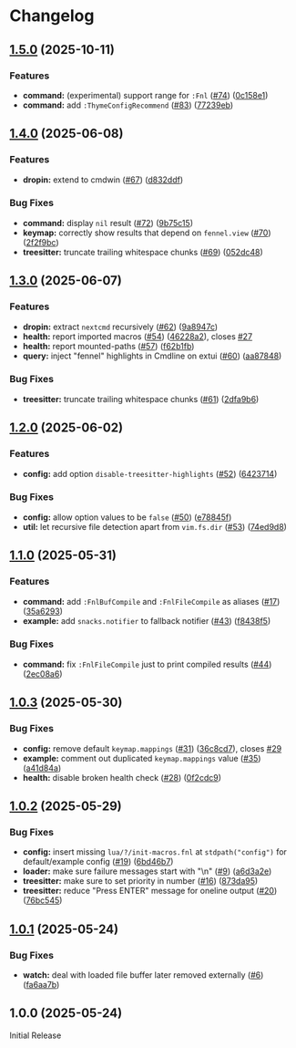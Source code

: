 # Changelog

## [1.5.0](https://github.com/aileot/nvim-thyme/compare/v1.4.0...v1.5.0) (2025-10-11)


### Features

* **command:** (experimental) support range for `:Fnl` ([#74](https://github.com/aileot/nvim-thyme/issues/74)) ([0c158e1](https://github.com/aileot/nvim-thyme/commit/0c158e18960f4191144dce13599c4a9a7c8f99f5))
* **command:** add `:ThymeConfigRecommend` ([#83](https://github.com/aileot/nvim-thyme/issues/83)) ([77239eb](https://github.com/aileot/nvim-thyme/commit/77239eb102556ead2be1c26534aeee6c9f6fa744))

## [1.4.0](https://github.com/aileot/nvim-thyme/compare/v1.3.0...v1.4.0) (2025-06-08)


### Features

* **dropin:** extend to cmdwin ([#67](https://github.com/aileot/nvim-thyme/issues/67)) ([d832ddf](https://github.com/aileot/nvim-thyme/commit/d832ddfe9b6cd24803157ac90cc7c1a2d552571a))


### Bug Fixes

* **command:** display `nil` result ([#72](https://github.com/aileot/nvim-thyme/issues/72)) ([9b75c15](https://github.com/aileot/nvim-thyme/commit/9b75c153e73ceaf3c56d87b1b5f6a8e33af7c33b))
* **keymap:** correctly show results that depend on `fennel.view` ([#70](https://github.com/aileot/nvim-thyme/issues/70)) ([2f2f9bc](https://github.com/aileot/nvim-thyme/commit/2f2f9bce0a2a6599b1b4452e25c831278808f84c))
* **treesitter:** truncate trailing whitespace chunks ([#69](https://github.com/aileot/nvim-thyme/issues/69)) ([052dc48](https://github.com/aileot/nvim-thyme/commit/052dc482ba393c2793eecade836c8894b76008cc))

## [1.3.0](https://github.com/aileot/nvim-thyme/compare/v1.2.0...v1.3.0) (2025-06-07)


### Features

* **dropin:** extract `nextcmd` recursively ([#62](https://github.com/aileot/nvim-thyme/issues/62)) ([9a8947c](https://github.com/aileot/nvim-thyme/commit/9a8947cf40330c70dc750b5e48f3d31b83bd54b9))
* **health:** report imported macros ([#54](https://github.com/aileot/nvim-thyme/issues/54)) ([46228a2](https://github.com/aileot/nvim-thyme/commit/46228a267bb26f7ad8bb921745654eb92e35a57b)), closes [#27](https://github.com/aileot/nvim-thyme/issues/27)
* **health:** report mounted-paths ([#57](https://github.com/aileot/nvim-thyme/issues/57)) ([f62b1fb](https://github.com/aileot/nvim-thyme/commit/f62b1fb344236497c64f26663467b9db0bab7fd3))
* **query:** inject "fennel" highlights in Cmdline on extui ([#60](https://github.com/aileot/nvim-thyme/issues/60)) ([aa87848](https://github.com/aileot/nvim-thyme/commit/aa87848f22eefa40bc4a9b4221ee95699561c6c0))


### Bug Fixes

* **treesitter:** truncate trailing whitespace chunks ([#61](https://github.com/aileot/nvim-thyme/issues/61)) ([2dfa9b6](https://github.com/aileot/nvim-thyme/commit/2dfa9b6a6015dedc956a7098c675724aaacf1ce0))

## [1.2.0](https://github.com/aileot/nvim-thyme/compare/v1.1.0...v1.2.0) (2025-06-02)


### Features

* **config:** add option `disable-treesitter-highlights` ([#52](https://github.com/aileot/nvim-thyme/issues/52)) ([6423714](https://github.com/aileot/nvim-thyme/commit/64237145742e2f5e689ad4dd9b356bd61945c0a9))


### Bug Fixes

* **config:** allow option values to be `false` ([#50](https://github.com/aileot/nvim-thyme/issues/50)) ([e78845f](https://github.com/aileot/nvim-thyme/commit/e78845f7b3abd0d6eb67a11eda093d05a6ae2cb2))
* **util:** let recursive file detection apart from `vim.fs.dir` ([#53](https://github.com/aileot/nvim-thyme/issues/53)) ([74ed9d8](https://github.com/aileot/nvim-thyme/commit/74ed9d86d70c1b11475bd4a3b136458b82ac6f95))

## [1.1.0](https://github.com/aileot/nvim-thyme/compare/v1.0.3...v1.1.0) (2025-05-31)


### Features

* **command:** add `:FnlBufCompile` and `:FnlFileCompile` as aliases ([#17](https://github.com/aileot/nvim-thyme/issues/17)) ([35a6293](https://github.com/aileot/nvim-thyme/commit/35a62932dd4c7391e59aeef46f4e7ef96469f9a4))
* **example:** add `snacks.notifier` to fallback notifier ([#43](https://github.com/aileot/nvim-thyme/issues/43)) ([f8438f5](https://github.com/aileot/nvim-thyme/commit/f8438f5b05764238d3188cb09a4df3f3d77d8318))


### Bug Fixes

* **command:** fix `:FnlFileCompile` just to print compiled results ([#44](https://github.com/aileot/nvim-thyme/issues/44)) ([2ec08a6](https://github.com/aileot/nvim-thyme/commit/2ec08a6b5c290753d300eeb63c288dd695295856))

## [1.0.3](https://github.com/aileot/nvim-thyme/compare/v1.0.2...v1.0.3) (2025-05-30)


### Bug Fixes

* **config:** remove default `keymap.mappings` ([#31](https://github.com/aileot/nvim-thyme/issues/31)) ([36c8cd7](https://github.com/aileot/nvim-thyme/commit/36c8cd72f7bffed7a1827e7cfb4f28fb667f8a27)), closes [#29](https://github.com/aileot/nvim-thyme/issues/29)
* **example:** comment out duplicated `keymap.mappings` value ([#35](https://github.com/aileot/nvim-thyme/issues/35)) ([a41d84a](https://github.com/aileot/nvim-thyme/commit/a41d84af4be8337d2b604de645edf81ee7e7788a))
* **health:** disable broken health check ([#28](https://github.com/aileot/nvim-thyme/issues/28)) ([0f2cdc9](https://github.com/aileot/nvim-thyme/commit/0f2cdc9d466f9b7b2529e2477b0b08a6c22ae5b6))

## [1.0.2](https://github.com/aileot/nvim-thyme/compare/v1.0.1...v1.0.2) (2025-05-29)


### Bug Fixes

* **config:** insert missing `lua/?/init-macros.fnl` at `stdpath("config")` for default/example config ([#19](https://github.com/aileot/nvim-thyme/issues/19)) ([6bd46b7](https://github.com/aileot/nvim-thyme/commit/6bd46b74927192e2772758f1270674224d491cc8))
* **loader:** make sure failure messages start with "\n" ([#9](https://github.com/aileot/nvim-thyme/issues/9)) ([a6d3a2e](https://github.com/aileot/nvim-thyme/commit/a6d3a2e9ef2717be2651f190f057859ce47a3b05))
* **treesitter:** make sure to set priority in number ([#16](https://github.com/aileot/nvim-thyme/issues/16)) ([873da95](https://github.com/aileot/nvim-thyme/commit/873da950d6cb53f317efa1dc531b611065323e06))
* **treesitter:** reduce "Press ENTER" message for oneline output  ([#20](https://github.com/aileot/nvim-thyme/issues/20)) ([76bc545](https://github.com/aileot/nvim-thyme/commit/76bc54563d49ff7bdf470409fce746a10c97fa12))

## [1.0.1](https://github.com/aileot/nvim-thyme/compare/v1.0.0...v1.0.1) (2025-05-24)


### Bug Fixes

* **watch:** deal with loaded file buffer later removed externally ([#6](https://github.com/aileot/nvim-thyme/issues/6)) ([fa6aa7b](https://github.com/aileot/nvim-thyme/commit/fa6aa7b90f8b80fbef77acda3f839d82b754300d))

## 1.0.0 (2025-05-24)

Initial Release
